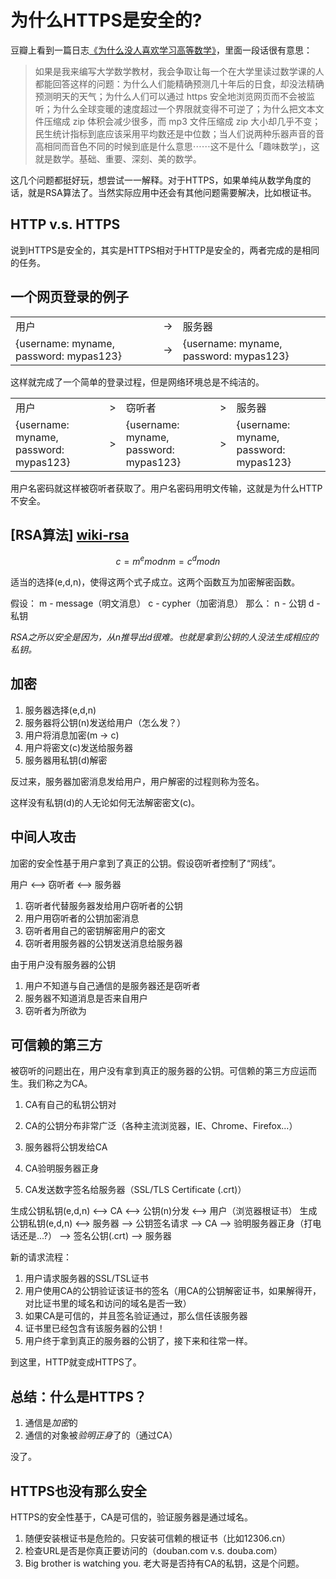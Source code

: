 # 为什么HTTPS是安全的?

豆瓣上看到一篇日志[《为什么没人喜欢学习高等数学》][1]，里面一段话很有意思：
>如果是我来编写大学数学教材，我会争取让每一个在大学里读过数学课的人都能回答这样的问题：为什么人们能精确预测几十年后的日食，却没法精确预测明天的天气；为什么人们可以通过 https 安全地浏览网页而不会被监听；为什么全球变暖的速度超过一个界限就变得不可逆了；为什么把文本文件压缩成 zip 体积会减少很多，而 mp3 文件压缩成 zip 大小却几乎不变；民生统计指标到底应该采用平均数还是中位数；当人们说两种乐器声音的音高相同而音色不同的时候到底是什么意思⋯⋯这不是什么「趣味数学」，这就是数学。基础、重要、深刻、美的数学。

这几个问题都挺好玩，想尝试一一解释。对于HTTPS，如果单纯从数学角度的话，就是RSA算法了。当然实际应用中还会有其他问题需要解决，比如根证书。

## HTTP v.s. HTTPS

说到HTTPS是安全的，其实是HTTPS相对于HTTP是安全的，两者完成的是相同的任务。

## 一个网页登录的例子

<table>
<tr><td>用户</td><td>-></td><td>服务器</td></tr>
<tr>
<td> {username: myname, password: mypas123} </td> <td> -> </td>
<td> {username: myname, password: mypas123} </td>
</tr>
</table>

这样就完成了一个简单的登录过程，但是网络环境总是不纯洁的。

<table>
<tr><td>用户</td><td>></td><td>窃听者</td><td>></td><td>服务器</td></tr>
<tr>
<td> {username: myname, password: mypas123} </td> <td> > </td>
<td> {username: myname, password: mypas123} </td> <td> > </td>
<td> {username: myname, password: mypas123} </td>
</tr>
</table>

用户名密码就这样被窃听者获取了。用户名密码用明文传输，这就是为什么HTTP不安全。

## [RSA算法] [wiki-rsa]

```math
c = m^e mod n
m = c^d mod n
```

适当的选择(e,d,n)，使得这两个式子成立。这两个函数互为加密解密函数。

假设：
m - message（明文消息）
c - cypher（加密消息）
那么：
n - 公钥
d - 私钥

*RSA之所以安全是因为，从n推导出d很难。也就是拿到公钥的人没法生成相应的私钥。*

## 加密

1. 服务器选择(e,d,n)
2. 服务器将公钥(n)发送给用户（怎么发？）
3. 用户将消息加密(m -> c)	
4. 用户将密文(c)发送给服务器
5. 服务器用私钥(d)解密

反过来，服务器加密消息发给用户，用户解密的过程则称为签名。

这样没有私钥(d)的人无论如何无法解密密文(c)。

## 中间人攻击

加密的安全性基于用户拿到了真正的公钥。假设窃听者控制了“网线”。

用户 <--> 窃听者 <--> 服务器

1. 窃听者代替服务器发给用户窃听者的公钥
2. 用户用窃听者的公钥加密消息
3. 窃听者用自己的密钥解密用户的密文
4. 窃听者用服务器的公钥发送消息给服务器

由于用户没有服务器的公钥

1. 用户不知道与自己通信的是服务器还是窃听者
2. 服务器不知道消息是否来自用户
3. 窃听者为所欲为

## 可信赖的第三方

被窃听的问题出在，用户没有拿到真正的服务器的公钥。可信赖的第三方应运而生。我们称之为CA。

1. CA有自己的私钥公钥对
2. CA的公钥分布非常广泛（各种主流浏览器，IE、Chrome、Firefox...）

1. 服务器将公钥发给CA
2. CA验明服务器正身
3. CA发送数字签名给服务器（SSL/TLS Certificate (.crt)）

生成公钥私钥(e,d,n) <--> CA <--> 公钥(n)分发 <--> 用户（浏览器根证书）
生成公钥私钥(e,d,n) <--> 服务器 --> 公钥签名请求 --> CA --> 验明服务器正身（打电话还是...?） --> 签名公钥(.crt) --> 服务器

新的请求流程：

1. 用户请求服务器的SSL/TSL证书
2. 用户使用CA的公钥验证该证书的签名（用CA的公钥解密证书，如果解得开，对比证书里的域名和访问的域名是否一致）
3. 如果CA是可信的，并且签名验证通过，那么信任该服务器
4. 证书里已经包含有该服务器的公钥！
5. 用户终于拿到真正的服务器的公钥了，接下来和往常一样。

到这里，HTTP就变成HTTPS了。

## 总结：什么是HTTPS？

1. 通信是*加密*的
2. 通信的对象被*验明正身*了的（通过CA）

没了。

## HTTPS也没有那么安全

HTTPS的安全性基于，CA是可信的，验证服务器是通过域名。

1. 随便安装根证书是危险的。只安装可信赖的根证书（比如12306.cn）
2. 检查URL是否是你真正要访问的（douban.com v.s. douba.com）
3. Big brother is watching you. 老大哥是否持有CA的私钥，这是个问题。







[1]: http://www.douban.com/note/182405697/
[wiki-rsa]: http://zh.wikipedia.org/wiki/RSA%E5%8A%A0%E5%AF%86%E6%BC%94%E7%AE%97%E6%B3%95 "RSA加密算法"


